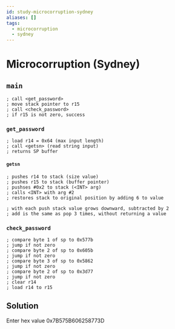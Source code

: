 ```yaml
---
id: study-microcorruption-sydney
aliases: []
tags:
  - microcorruption
  - sydney
---
```


# Microcorruption (Sydney)

## `main`

```assembly
; call <get_password>
; move stack pointer to r15
; call <check_password>
; if r15 is not zero, success
```

### `get_password`

```assembly
; load r14 = 0x64 (max input length)
; call <getsn> (read string input)
; returns SP buffer
```

#### `getsn`

```assembly
; pushes r14 to stack (size value)
; pushes r15 to stack (buffer pointer)
; pushses #0x2 to stack (<INT> arg)
; calls <INT> with arg #2
; restores stack to original position by adding 6 to value

; with each push stack value grows downward, subtracted by 2
; add is the same as pop 3 times, without returning a value
```

### `check_password`

```assembly
; compare byte 1 of sp to 0x577b
; jump if not zero
; compare byte 2 of sp to 0x605b
; jump if not zero
; compare byte 3 of sp to 0x5862
; jump if not zero
; compare byte 2 of sp to 0x3d77
; jump if not zero
; clear r14
; load r14 to r15
```

## Solution

Enter hex value 0x7B575B606258773D
